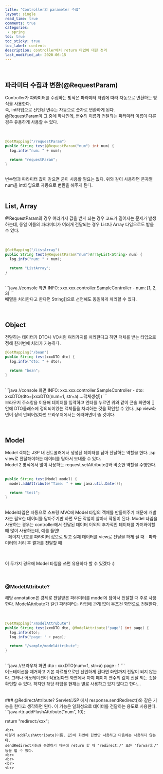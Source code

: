 ```yaml
---
title: "Controller의 parameter 수집"
layout: single    
read_time: true    
comments: true   
categories: 
 - spring  
toc: true    
toc_sticky: true    
toc_label: contents    
description: controller에서 return 타입에 대한 정리  
last_modified_at: 2020-06-15  
---
```

<br>

## 파라미터 수집과 변환(@RequestParam)
Controller가 파라미터를 수집하는 방식은 파라미터 타입에 따라 자동으로 변환하는 방식을 사용한다.  
즉, int타입으로 선언된 변수는 자동으로 숫자로 변환하게 된다.  
@RequestParam이 그 중에 하나인데, 변수의 이름과 전달되는 파라미터 이름이 다른 경우 유용하게 사용할 수 있다.  
<br>
<br>
```java
@GetMapping("/requestParam")
public String test(@RequestParam("num") int num) {
  log.info("num: " + num);
  
  return "requestParam";
}
```
<br>
변수명과 파라미터 값이 같으면 굳이 사용할 필요는 없다.  
위와 같이 사용하면 문자열 num을 int타입으로 자동으로 변환을 해주게 된다.   
<br>
<br>

## List, Array 
@RequestParam의 경우 여러가지 값을 받게 되는 경우 코드가 길어지는 문제가 발생하는데, 동일 이름의 파라미터가 여러개 전달되는 경우
List나 Array 타입으로도 받을 수 있다.  
<br>
<br>
```java
@GetMapping("/ListArray")
public String test(@RequestParam("num")ArrayList<String> num) {
  log.info("num: " + num);
  
  return "ListArray";
}
```
<br>
```java
//console 화면
INFO: xxx.xxx.controller.SampleController - num: [1, 2, 3]
```
<br>
배열을 처리한다고 한다면 String[]으로 선언해도 동일하게 처리할 수 있다.   
<br>
<br>
<br>

## Object
전달하는 데이터가 DTO나 VO처럼 여러가지를 처리한다고 하면 객체를 받는 타입으로 정해 한꺼번에 처리가 가능하다.   
```java
@GetMapping("/bean")
public String test(xxxDTO dto) {
  log.info("dto: " + dto);
  
  return "bean";
}
```
<br>
```java
//console 화면
INFO: xxx.xxx.controller.SampleController - dto: xxxDTO(dto=[xxxDTO(num=1, str=a)....객체생성])
```
<br>
브라우저 주소창을 이용해 데이터를 입력하고 엔터를 누르면 위와 같이 콘솔 화면에 []안에 DTO클래스에 정의되어있는 객체들을 처리하는 것을 확인할 수 있다.   
jsp view화면이 정의 안되어있다면 브라우저에서는 에러화면이 뜰 것이다.   
<br>
<br>
<br>

## Model
Model 객체는 JSP 내 컨트롤러에서 생성된 데이터를 담아 전달하는 역할을 한다. jsp view로 전달해야하는 데이터를 담아서 보내줄 수 있다.   
Model 2 방식에서 많이 사용하는 request.setAttribute()와 비슷한 역할을 수행한다.   
<br>
```java
public String test(Model model) {
  model.addAttribute("Time: " + new java.util.Date());
  
  return "test";
}
```
<br>
Model타입은 자동으로 스프링 MVC에 Model 타입의 객체를 만들어주기 때문에 개발자는 필요한 데이터를 담아주기만 하면 모든 작업이 알아서 작동이 된다.   
Model 타입을 사용하는 경우는 controller에서 전달된 데이터 이외의 추가적인 데이터를 가져와야할 때 많이 사용하는데, 예를 들면!
<br>
- 페이지 번호를 파라미터 값으로 받고 실제 데이터를 view로 전달을 하게 될 때
- 파라미터의 처리 후 결과를 전달할 때<br>
<br>
<br>

이 두가지 경우에 Model 타입을 쓰면 유용하다 할 수 있겠다 :)
<br>
<br>
<br>

### @ModelAttribute?
해당 annotation은 강제로 전달받은 파라미터를 model에 담아서 전달할 때 주로 사용한다. ModelAttribute가 걸린 파라미터는 타입에 관계 없이 무조건 화면으로 전달한다.   
<br>
<br>
```java
@GetMapping("/modelAttrubute")
public String test(xxxDTO dto, @ModelAttribute("page") int page) {
  log.info(dto);
  log.info("page: " + page);
  
  return "/sample/modelAttribute";
}
```
<br>
```java
//브라우저 화면
dto : xxxDTO(num=1, str=a)
page : 1 
```
<br>
어노테이션을 제거하고 기본 자료형으로만 선언하게 된다면 화면까지 전달이 되지 않는다. 그러나 어노테이션이 적용된다면 화면에서 까지
페이지 변수의 값이 전달 되는 것을 확인할 수 있다.  
하지만 해당 타입을 현재는 별로 사용하고 있지 않다고 한다...   
<br>
<br>
<br>
### @RedirectAttribute?
Servlet/JSP 에서 response.sendRedirect()와 같은 기능을 한다고 생각하면 된다.  
이 기능은 일회성으로 데이터를 전달하는 용도로 사용한다.   
<br>
```java
rttr.addFlushAttribute("num", 10);

return "redirect:/xxx";
```
<br>
이렇게 addFlushAttribute(이름, 값)이 화면에 한번만 사용하고 다음에는 사용하지 않는다.   
sendRedirect기능과 동일하기 때문에 return 할 때 "redirect:/" 또는 "forward:/" 등을 할 수 있다.   
<br>
<br>
<br>
<br>

